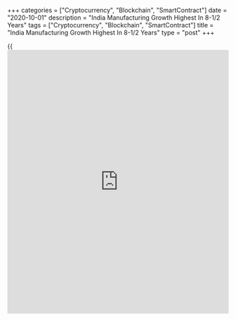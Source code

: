+++
categories = ["Cryptocurrency", "Blockchain", "SmartContract"]
date = "2020-10-01"
description = "India Manufacturing Growth Highest In 8-1/2 Years"
tags = ["Cryptocurrency", "Blockchain", "SmartContract"]
title = "India Manufacturing Growth Highest In 8-1/2 Years"
type = "post"
+++

{{<iframe id="large-banner" src="https://www.bounty.group/#slide=22.0" width="100%" height="600" scrolling="no" style="border: 0px solid rgb(216, 221, 230); border-radius: 3px;">}}

India's manufacturing activity rose to the highest in over eight-
and-a-half years in September on robust demand, survey results from IHS
Markit showed on Thursday.

The headline IHS Markit manufacturing Purchasing Managers' Index, or
PMI, rose to 56.8 in September from 52.0 in August. Economists had
expected a modest improvement to 52.8. Any reading above 50 indicates
expansion in the sector.

New [business][1] inflows increased in September, with the rate of
expansion fastest since early-2012.

Total sales increased with the renewed expansion in new export orders in
September.

Employment decreased for the sixth consecutive month and backlogs of
work increased.

Purchasing activity increased due to greater production requirements in
September. Input buying was the strongest in over eight-and-a-half
years.

Inputs holding increased for the first time in six months in September
and inventories of finished goods fell at a sharper rate.

On the price front, input costs rose at a softer pace in September and
output charges broadly stabilized after falling for five months.

In the 12-months outlook, nearly one-third of the manufacturers expect
the output to grow, resulting in the strongest degree of overall
optimism in over four years.

"The Indian manufacturing industry continued to move in the right
direction, with PMI data for September highlighting many positives,"
Pollyanna De Lima, economics associate director at IHS Markit, said.

"Due to loosened COVID-19 restrictions, factories went full steam ahead
for production, supported by a surge in new work," the economist said.

For comments and feedback [contact](https://www.playgroundfx.com/contact/): editorial@rtt[news](https://www.letsplayfx.com/blog/forex-news-website/).com

[Economic News][2]

 **What parts of the world are seeing the best (and worst) economic
performances lately? Click[here][3] to check out our [Econ Scorecard][3]
and find out! See up-to-the-moment [ranking](https://www.playgroundfx.com/blog/crypto-exchange-ranking/)s for the best and worst
performers in [GDP][3], [unemployment rate][4], [inflation][5] and much
more.**

   1. www.rtt[news](https://www.letsplayfx.com/blog/forex-news-website/).com/Content/Business.aspx
   2. www.rtt[news](https://www.letsplayfx.com/blog/forex-news-website/).com/Content/EconomicNews.aspx
   3. www.rtt[news](https://www.letsplayfx.com/blog/forex-news-website/).com/economic-scorecard/world-rank/GDP/highest-performance.aspx
   4. www.rtt[news](https://www.letsplayfx.com/blog/forex-news-website/).com/economic-scorecard/world-rank/unemployment-rate/lowest-performance.aspx
   5. www.rtt[news](https://www.letsplayfx.com/blog/forex-news-website/).com/economic-scorecard/world-rank/CPI/highest-performance.aspx